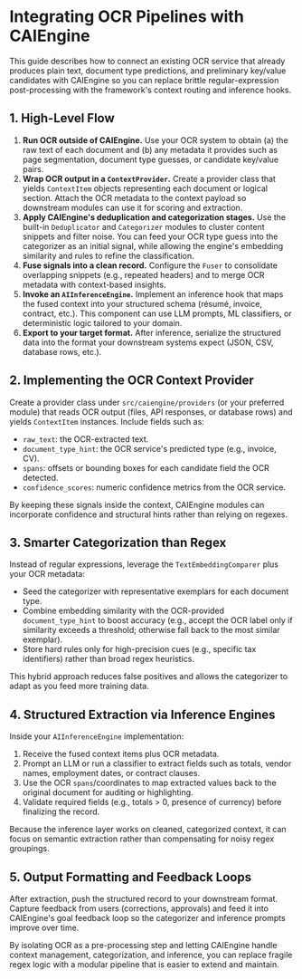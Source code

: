# Integrating OCR Pipelines with CAIEngine

This guide describes how to connect an existing OCR service that already produces
plain text, document type predictions, and preliminary key/value candidates with
CAIEngine so you can replace brittle regular-expression post-processing with the
framework's context routing and inference hooks.

## 1. High-Level Flow

1. **Run OCR outside of CAIEngine.** Use your OCR system to obtain (a) the raw
   text of each document and (b) any metadata it provides such as page
   segmentation, document type guesses, or candidate key/value pairs.
2. **Wrap OCR output in a `ContextProvider`.** Create a provider class that
   yields `ContextItem` objects representing each document or logical section.
   Attach the OCR metadata to the context payload so downstream modules can use
   it for scoring and extraction.
3. **Apply CAIEngine's deduplication and categorization stages.** Use the
   built-in `Deduplicator` and `Categorizer` modules to cluster content snippets
   and filter noise. You can feed your OCR type guess into the categorizer as an
   initial signal, while allowing the engine's embedding similarity and rules to
   refine the classification.
4. **Fuse signals into a clean record.** Configure the `Fuser` to consolidate
   overlapping snippets (e.g., repeated headers) and to merge OCR metadata with
   context-based insights.
5. **Invoke an `AIInferenceEngine`.** Implement an inference hook that maps the
   fused context into your structured schema (résumé, invoice, contract, etc.).
   This component can use LLM prompts, ML classifiers, or deterministic logic
   tailored to your domain.
6. **Export to your target format.** After inference, serialize the structured
   data into the format your downstream systems expect (JSON, CSV, database
   rows, etc.).

## 2. Implementing the OCR Context Provider

Create a provider class under `src/caiengine/providers` (or your preferred
module) that reads OCR output (files, API responses, or database rows) and yields
`ContextItem` instances. Include fields such as:

- `raw_text`: the OCR-extracted text.
- `document_type_hint`: the OCR service's predicted type (e.g., invoice, CV).
- `spans`: offsets or bounding boxes for each candidate field the OCR detected.
- `confidence_scores`: numeric confidence metrics from the OCR service.

By keeping these signals inside the context, CAIEngine modules can incorporate
confidence and structural hints rather than relying on regexes.

## 3. Smarter Categorization than Regex

Instead of regular expressions, leverage the `TextEmbeddingComparer` plus your
OCR metadata:

- Seed the categorizer with representative exemplars for each document type.
- Combine embedding similarity with the OCR-provided `document_type_hint` to
  boost accuracy (e.g., accept the OCR label only if similarity exceeds a
  threshold; otherwise fall back to the most similar exemplar).
- Store hard rules only for high-precision cues (e.g., specific tax identifiers)
  rather than broad regex heuristics.

This hybrid approach reduces false positives and allows the categorizer to adapt
as you feed more training data.

## 4. Structured Extraction via Inference Engines

Inside your `AIInferenceEngine` implementation:

1. Receive the fused context items plus OCR metadata.
2. Prompt an LLM or run a classifier to extract fields such as totals, vendor
   names, employment dates, or contract clauses.
3. Use the OCR `spans`/coordinates to map extracted values back to the original
   document for auditing or highlighting.
4. Validate required fields (e.g., totals > 0, presence of currency) before
   finalizing the record.

Because the inference layer works on cleaned, categorized context, it can focus
on semantic extraction rather than compensating for noisy regex groupings.

## 5. Output Formatting and Feedback Loops

After extraction, push the structured record to your downstream format. Capture
feedback from users (corrections, approvals) and feed it into CAIEngine's goal
feedback loop so the categorizer and inference prompts improve over time.

By isolating OCR as a pre-processing step and letting CAIEngine handle context
management, categorization, and inference, you can replace fragile regex logic
with a modular pipeline that is easier to extend and maintain.
